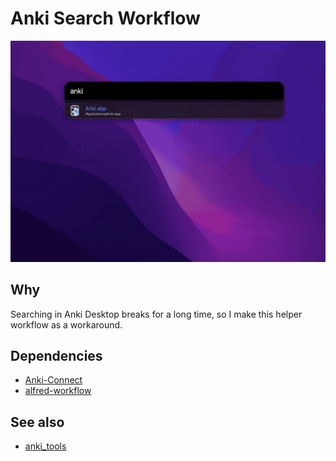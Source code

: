 # Anki Search Workflow

![anki search](.src/anki_search.gif)

## Why

Searching in Anki Desktop breaks for a long time, so I make this helper workflow as a workaround.


## Dependencies

- [Anki-Connect](https://github.com/FooSoft/anki-connect)
- [alfred-workflow](https://github.com/deanishe/alfred-workflow)

## See also

- [anki_tools](https://github.com/cdpath/anki_tools)
